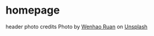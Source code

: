 # homepage

header photo credits
Photo by <a href="https://unsplash.com/@wenhao_ruan?utm_content=creditCopyText&utm_medium=referral&utm_source=unsplash">Wenhao Ruan</a> on <a href="https://unsplash.com/photos/the-oriental-pearl-tower-is-lit-up-at-night-0oGJfiqH9X8?utm_content=creditCopyText&utm_medium=referral&utm_source=unsplash">Unsplash</a>
      